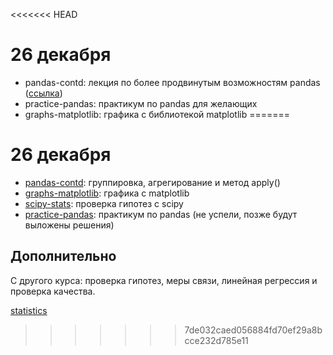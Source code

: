 <<<<<<< HEAD
# 26 декабря 

* pandas-contd: лекция по более продвинутым возможностям pandas ([ссылка](https://github.com/allatambov/py-dat18/blob/master/19-12/base_pandas.ipynb))
* practice-pandas: практикум по pandas для желающих
* graphs-matplotlib: графика с библиотекой matplotlib
=======
# 26 декабря

* [pandas-contd](https://nbviewer.jupyter.org/github/allatambov/py-dat18/blob/master/26-12/pandas-contd.ipynb): группировка, агрегирование и метод apply()
* [graphs-matplotlib](https://nbviewer.jupyter.org/github/allatambov/py-dat18/blob/master/26-12/graphs-matplotlib.ipynb): графика с matplotlib
* [scipy-stats](): проверка гипотез с scipy
* [practice-pandas](https://nbviewer.jupyter.org/github/allatambov/py-dat18/blob/master/26-12/practice-pandas.ipynb): практикум по pandas (не успели, позже будут выложены решения)

## Дополнительно

С другого курса: проверка гипотез, меры связи, линейная регрессия и проверка качества.

[statistics](https://github.com/allatambov/CognTech/tree/master/statistics)
>>>>>>> 7de032caed056884fd70ef29a8bcce232d785e11
